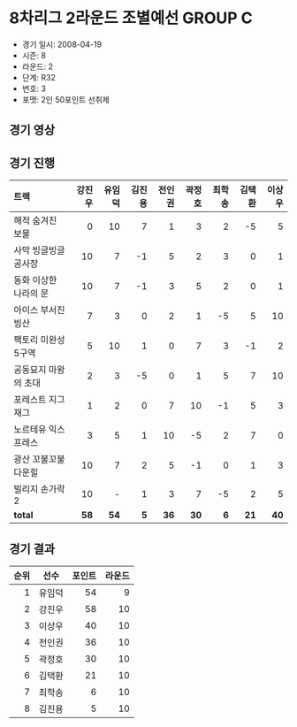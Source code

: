 # 8차리그 2라운드 조별예선 GROUP C

- 경기 일시: 2008-04-19
- 시즌: 8
- 라운드: 2
- 단계: R32
- 번호: 3
- 포맷: 2인 50포인트 선취제





## 경기 영상
## 경기 진행

| 트랙 | 강진우 | 유임덕 | 김진용 | 전인권 | 곽정호 | 최학송 | 김택환 | 이상우 |
|:---|---:|---:|---:|---:|---:|---:|---:|---:|
| 해적 숨겨진 보물 | 0 | 10 | 7 | 1 | 3 | 2 | -5 | 5 |
| 사막 빙글빙글 공사장 | 10 | 7 | -1 | 5 | 2 | 3 | 0 | 1 |
| 동화 이상한 나라의 문 | 10 | 7 | -1 | 3 | 5 | 2 | 0 | 1 |
| 아이스 부서진 빙산 | 7 | 3 | 0 | 2 | 1 | -5 | 5 | 10 |
| 팩토리 미완성 5구역 | 5 | 10 | 1 | 0 | 7 | 3 | -1 | 2 |
| 공동묘지 마왕의 초대 | 2 | 3 | -5 | 0 | 1 | 5 | 7 | 10 |
| 포레스트 지그재그 | 1 | 2 | 0 | 7 | 10 | -1 | 5 | 3 |
| 노르테유 익스프레스 | 3 | 5 | 1 | 10 | -5 | 2 | 7 | 0 |
| 광산 꼬불꼬불 다운힐 | 10 | 7 | 2 | 5 | -1 | 0 | 1 | 3 |
| 빌리지 손가락 2 | 10 | - | 1 | 3 | 7 | -5 | 2 | 5 |
| __total__ | __58__ | __54__ | __5__ | __36__ | __30__ | __6__ | __21__ | __40__ |




## 경기 결과

| 순위 | 선수 | 포인트 | 라운드 |
|---:|:---:|---:|---:|
| 1 | 유임덕 | 54 | 9 |
| 2 | 강진우 | 58 | 10 |
| 3 | 이상우 | 40 | 10 |
| 4 | 전인권 | 36 | 10 |
| 5 | 곽정호 | 30 | 10 |
| 6 | 김택환 | 21 | 10 |
| 7 | 최학송 | 6 | 10 |
| 8 | 김진용 | 5 | 10 |

